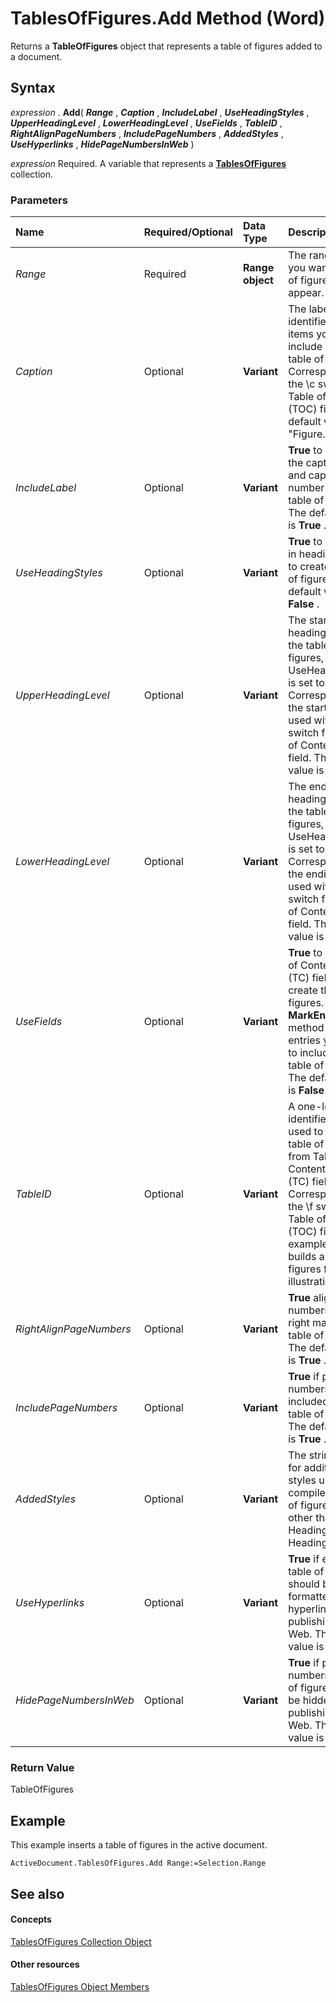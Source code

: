 
# TablesOfFigures.Add Method (Word)

Returns a  **TableOfFigures** object that represents a table of figures added to a document.


## Syntax

 _expression_ . **Add**( **_Range_** , **_Caption_** , **_IncludeLabel_** , **_UseHeadingStyles_** , **_UpperHeadingLevel_** , **_LowerHeadingLevel_** , **_UseFields_** , **_TableID_** , **_RightAlignPageNumbers_** , **_IncludePageNumbers_** , **_AddedStyles_** , **_UseHyperlinks_** , **_HidePageNumbersInWeb_** )

 _expression_ Required. A variable that represents a **[TablesOfFigures](2a5b3c3d-bb25-e31d-e7d3-b011732de6fb.md)** collection.


### Parameters



|**Name**|**Required/Optional**|**Data Type**|**Description**|
|:-----|:-----|:-----|:-----|
| _Range_|Required| **Range object**|The range where you want the table of figures to appear.|
| _Caption_|Optional| **Variant**|The label that identifies the items you want to include in the table of figures. Corresponds to the \c switch for a Table of Contents (TOC) field. The default value is "Figure."|
| _IncludeLabel_|Optional| **Variant**| **True** to include the caption label and caption number in the table of figures. The default value is **True** .|
| _UseHeadingStyles_|Optional| **Variant**| **True** to use built-in heading styles to create the table of figures. The default value is **False** .|
| _UpperHeadingLevel_|Optional| **Variant**|The starting heading level for the table of figures, if UseHeadingStyles is set to  **True** . Corresponds to the starting value used with the \o switch for a Table of Contents (TOC) field. The default value is 1.|
| _LowerHeadingLevel_|Optional| **Variant**|The ending heading level for the table of figures, if UseHeadingStyles is set to  **True** . Corresponds to the ending value used with the \o switch for a Table of Contents (TOC) field. The default value is 9.|
| _UseFields_|Optional| **Variant**| **True** to use Table of Contents Entry (TC) fields to create the table of figures. Use the **MarkEntry** method to mark entries you want to include in the table of figures. The default value is **False** .|
| _TableID_|Optional| **Variant**|A one-letter identifier that's used to build a table of figures from Table of Contents Entry (TC) fields. Corresponds to the \f switch for a Table of Contents (TOC) field. For example, "i" builds a table of figures for an illustration.|
| _RightAlignPageNumbers_|Optional| **Variant**| **True** align page numbers with the right margin in the table of figures. The default value is **True** .|
| _IncludePageNumbers_|Optional| **Variant**| **True** if page numbers are included in the table of figures. The default value is **True** .|
| _AddedStyles_|Optional| **Variant**|The string name for additional styles used to compile the table of figures (styles other than the Heading 1 ? Heading 9 styles).|
| _UseHyperlinks_|Optional| **Variant**| **True** if entries in a table of figures should be formatted as hyperlinks when publishing to the Web. The default value is **True** .|
| _HidePageNumbersInWeb_|Optional| **Variant**| **True** if page numbers in a table of figures should be hidden when publishing to the Web. The default value is **True** .|

### Return Value

TableOfFigures


## Example

This example inserts a table of figures in the active document.


```
ActiveDocument.TablesOfFigures.Add Range:=Selection.Range
```


## See also


#### Concepts


[TablesOfFigures Collection Object](2a5b3c3d-bb25-e31d-e7d3-b011732de6fb.md)
#### Other resources


[TablesOfFigures Object Members](4908403c-ef40-0a0f-454c-a318a69e84e8.md)
